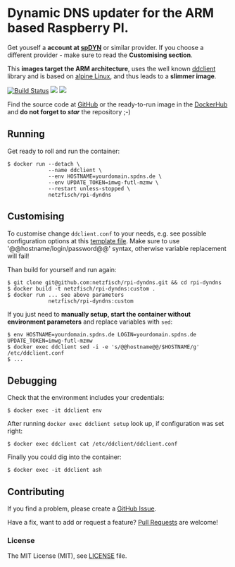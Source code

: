 # Dynamic DNS updater for the ARM based Raspberry PI.

Get youself a **account at [spDYN](https://www.spdyn.de/)** or similar provider. If you choose a different provider - make sure to read the **Customising section**.

This **images target the ARM architecture**, uses the well known [ddclient](https://www.strongswan.org/) library and is based on [alpine Linux](http://www.alpinelinux.org/), and thus leads to a **slimmer image**.

[![Build Status](https://travis-ci.org/netzfisch/rpi-dyndns.svg?branch=master)](https://travis-ci.org/netzfisch/rpi-dyndns)
[![](https://images.microbadger.com/badges/version/netzfisch/rpi-dyndns.svg)](https://microbadger.com/images/netzfisch/rpi-dyndns "Inspect image") [![](https://images.microbadger.com/badges/image/netzfisch/rpi-dyndns.svg)](https://microbadger.com/images/netzfisch/rpi-dyndns "Inspect image")

Find the source code at [GitHub](https://github.com/netzfisch/rpi-dyndns) or the ready-to-run image in the [DockerHub](https://hub.docker.com/r/netzfisch/rpi-dyndns/) and **do not forget to _star_** the repository ;-)

## Running

Get ready to roll and run the container:

    $ docker run --detach \
                 --name ddclient \
                 --env HOSTNAME=yourdomain.spdns.de \
                 --env UPDATE_TOKEN=imwg-futl-mzmw \
                 --restart unless-stopped \
                 netzfisch/rpi-dyndns

## Customising

To customise change `ddclient.conf` to your needs, e.g. see possible configuration options at this [template file](https://github.com/ddclient/ddclient/blob/master/sample-etc_ddclient.conf). Make sure to use '@@hostname/login/password@@' syntax, otherwise variable replacement will fail!

Than build for yourself and run again:

    $ git clone git@github.com:netzfisch/rpi-dyndns.git && cd rpi-dyndns
    $ docker build -t netzfisch/rpi-dyndns:custom .
    $ docker run ... see above parameters
                 netzfisch/rpi-dyndns:custom

If you just need to **manually setup, start the container without environment parameters** and replace variables with `sed`:

    $ env HOSTNAME=yourdomain.spdns.de LOGIN=yourdomain.spdns.de UPDATE_TOKEN=imwg-futl-mzmw
    $ docker exec ddclient sed -i -e 's/@@hostname@@/$HOSTNAME/g' /etc/ddclient.conf
    $ ...

## Debugging

Check that the environment includes your credentials:

    $ docker exec -it ddclient env

After running `docker exec ddclient setup` look up, if configuration was set right:

    $ docker exec ddclient cat /etc/ddclient/ddclient.conf

Finally you could dig into the container:

    $ docker exec -it ddclient ash

## Contributing

If you find a problem, please create a [GitHub Issue](https://github.com/netzfisch/rpi-dyndns/issues).

Have a fix, want to add or request a feature? [Pull Requests](https://github.com/netzfisch/rpi-dyndns/pulls) are welcome!

### License

The MIT License (MIT), see [LICENSE](https://github.com/netzfisch/rpi-dyndns/blob/master/LICENSE) file.
